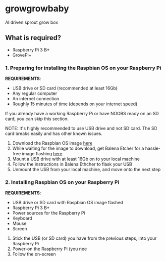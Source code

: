# growgrowbaby
AI driven sprout grow box

## What is required?

- Raspberry Pi 3 B+
- GrovePi+

### 1. Preparing for installing the Raspbian OS on your Raspberry Pi

**REQUIREMENTS**:

- USB drive or SD card (recommended at least 16Gb)
- Any regular computer
- An internet connection
- Roughly 15 minutes of time (depends on your internet speed)

If you already have a working Raspberry Pi or have NOOBS ready on an SD card, you can skip this section.

NOTE: It's highly recommended to use USB drive and not SD card. The SD card breaks easily and has other known issues. 

1) Download the Raspbian OS image [here](https://www.raspberrypi.org/downloads/raspbian/)
2) While waiting for the image to download, get Balena Etcher for a hassle-free image flashing [here](https://www.balena.io/etcher/)
3) Mount a USB drive with at least 16Gb on to your local machine
4) Follow the instructions in Balena Ethcher to flask your USB 
5) Unmount the USB from your local machine, and move onto the next step

### 2. Installing Raspbian OS on your Raspberry Pi

**REQUIREMENTS**:

- USB drive or SD card with Raspbian OS image flashed
- Raspberry Pi 3 B+
- Power sources for the Raspberry Pi
- Keyboard
- Mouse
- Screen

1) Stick the USB (or SD card) you have from the previous steps, into your Raspberry Pi
2) Power-on the Raspberry Pi (you nee
3) Follow the on-screen 
